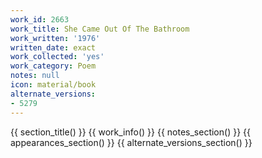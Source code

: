 ```yaml
---
work_id: 2663
work_title: She Came Out Of The Bathroom
work_written: '1976'
written_date: exact
work_collected: 'yes'
work_category: Poem
notes: null
icon: material/book
alternate_versions:
- 5279
---
```


{{ section_title() }}
{{ work_info() }}
{{ notes_section() }}
{{ appearances_section() }}
{{ alternate_versions_section() }}